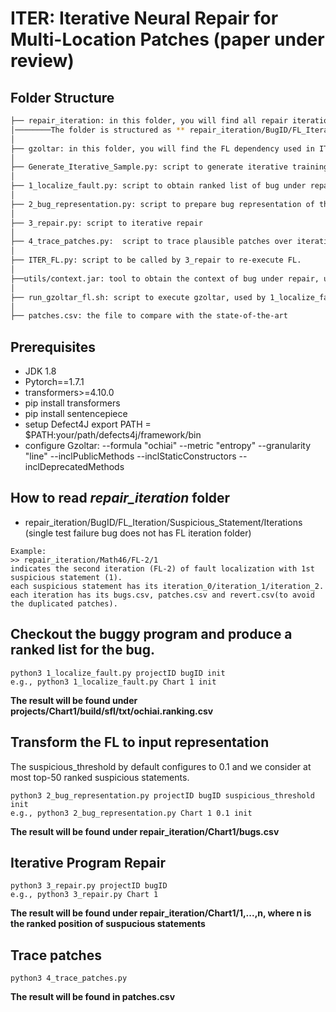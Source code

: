 
# ITER: Iterative Neural Repair for Multi-Location Patches (paper under review)


## Folder Structure
 ```bash
 ├── repair_iteration: in this folder, you will find all repair iterations of considered bugs
 │────────The folder is structured as ** repair_iteration/BugID/FL_Iteration/Suspicious_Statement/Iterations **
 │ 
 ├── gzoltar: in this folder, you will find the FL dependency used in ITER
 │
 ├── Generate_Iterative_Sample.py: script to generate iterative training samples.
 │
 ├── 1_localize_fault.py: script to obtain ranked list of bug under repair
 │
 ├── 2_bug_representation.py: script to prepare bug representation of the ranked FL
 │
 ├── 3_repair.py: script to iterative repair
 │
 ├── 4_trace_patches.py:  script to trace plausible patches over iterations, this script generates patches.csv
 │
 ├── ITER_FL.py: script to be called by 3_repair to re-execute FL.
 │
 ├──utils/context.jar: tool to obtain the context of bug under repair, used by 2_execute_perturbation.py
 │
 ├── run_gzoltar_fl.sh: script to execute gzoltar, used by 1_localize_fault.py
 │
 ├── patches.csv: the file to compare with the state-of-the-art
 
```




## Prerequisites
* JDK 1.8
* Pytorch==1.7.1
* transformers>=4.10.0
* pip install transformers
* pip install sentencepiece
* setup Defect4J export PATH = $PATH:your/path/defects4j/framework/bin
* configure Gzoltar:
--formula "ochiai"  --metric "entropy" --granularity "line" --inclPublicMethods --inclStaticConstructors  --inclDeprecatedMethods 


## How to read *repair_iteration* folder
* repair_iteration/BugID/FL_Iteration/Suspicious_Statement/Iterations  (single test failure bug does not has FL iteration folder)

```
Example: 
>> repair_iteration/Math46/FL-2/1
indicates the second iteration (FL-2) of fault localization with 1st suspicious statement (1).
each suspicious statement has its iteration_0/iteration_1/iteration_2.
each iteration has its bugs.csv, patches.csv and revert.csv(to avoid the duplicated patches).
```

## Checkout the buggy program and produce a ranked list for the bug. 
```
python3 1_localize_fault.py projectID bugID init
e.g., python3 1_localize_fault.py Chart 1 init
```
**The result will be found under projects/Chart1/build/sfl/txt/ochiai.ranking.csv**


## Transform the FL to input representation
The suspicious_threshold by default configures to 0.1 and we consider at most top-50 ranked suspicious statements.
```
python3 2_bug_representation.py projectID bugID suspicious_threshold init
e.g., python3 2_bug_representation.py Chart 1 0.1 init
```
**The result will be found under repair_iteration/Chart1/bugs.csv**


## Iterative Program Repair
```
python3 3_repair.py projectID bugID 
e.g., python3 3_repair.py Chart 1 
```
**The result will be found under repair_iteration/Chart1/1,...,n, where n is the ranked position of suspucious statements**


## Trace patches
```
python3 4_trace_patches.py 
```
**The result will be found in patches.csv**





